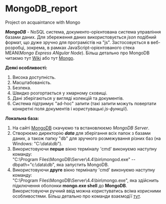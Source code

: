 # MongoDB_report
Project on acquaintance with Mongo


***MongoDB*** - NoSQL система, документо-орієнтована система управління базами даних. Для збереження даних використовується *json* подібний формат, що дуже зручно для програмістів на "js". Застосовується в веб-розробці, зокрема, в рамках JavaScript-орієнтованого стека MEAN(*Mongo Express ANgular Node*). Більш детально про MongoDB читаємо тут [Wiki](https://ru.wikipedia.org/wiki/MongoDB) або тут [Mongo](https://www.mongodb.com/).

**Деякі особливості:**
1. Висока доступність.
2. Масштабованість.
3. Безпека.
4. Швидко розгортається у хмарному сховищі.
5. Дані зберігаються у вигляді колекцій та документів.
6. Система підтримує "ad-hoc" запити (такі запити можуть повертати конкретні поля документів і користувацькі *js-функції*).

**Локальна база:**
1. На сайті [MongoDB](https://www.mongodb.com/try/download/enterprise) скачуємо та встановлюємо *MongoDB Server*.
2. Створюємо директорію ***data*** для зберігання всіх папок з базами даних, а також папку "db" для зручного розмежування різних баз (на Windows: "C:\data\db").
3. Використовуючи **перше** вікно терміналу 'cmd' виконуємо наступну команду:  
"C:\Program Files\MongoDB\Server\4.4\bin\mongod.exe" --dbpath="c:\data\db", яка запустить MongoDB.
4. Використовуючи **друге** вікно терміналу 'cmd' виконуємо наступну команду:  
"C:\Program Files\MongoDB\Server\4.4\bin\mongo.exe", яка здійснить підключення оболонки **mongo.exe shell** до  **MongoDB**.
Використовуючи ручний ввід можна користуватись всіма корисними особливостями. Більш детально про команди взаємодїї [тут]().
